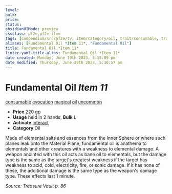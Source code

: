 ```yaml
---
level:
bulk:
price:
status:
obsidianUIMode: preview
cssclass: pf2e,pf2e-item
tags: [compendium/src/pf2e/tv, item/category/oil, trait/consumable, trait/evocation, trait/magical, trait/oil, trait/uncommon]
aliases: [Fundamental Oil *Item 11*, "Fundamental Oil"]
title: Fundamental Oil *Item 11*
linter-yaml-title-alias: Fundamental Oil *Item 11*
date created: Monday, June 19th 2023, 5:15:09 pm
date modified: Thursday, June 29th 2023, 5:30:57 pm
---
```


# Fundamental Oil *Item 11*

[consumable](rules/traits/consumable.md) [evocation](rules/traits/evocation.md) [magical](rules/traits/magical.md) [oil](rules/traits/oil.md) [uncommon](rules/traits/uncommon.md)  

- **Price** 220 gp
- **Usage** held in 2 hands; **Bulk** L
- **Activate** [Interact](rules/actions/interact.md)
- **Category** Oil

Made of elemental salts and essences from the Inner Sphere or where such planes leak onto the Material Plane, fundamental oil is anathema to elementals and other creatures with a weakness to elemental damage. A weapon anointed with this oil acts as bane oil to elementals, but the damage type is the same as the target's greatest weakness if the target has weakness to acid, cold, electricity, fire, or sonic damage. If it has none of these, the additional damage is the same type as the weapon's damage type. These effects last 1 minute.

*Source: Treasure Vault p. 86*
